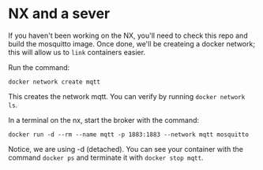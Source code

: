 # NX and a sever



If you haven't been working on the NX, you'll need to check this repo and build the mosquitto image.  Once done, we'll be createing a docker network; this will allow us to `link` containers easier.

Run the command:
```
docker network create mqtt
```
This creates the network mqtt.  You can verify by running `docker network ls`.

In a terminal on the nx, start the broker with the command:
```
docker run -d --rm --name mqtt -p 1883:1883 --network mqtt mosquitto
```
Notice, we are using -d (detached).  You can see your container with the command `docker ps` and terminate it with `docker stop mqtt`.
